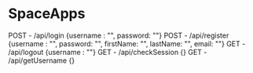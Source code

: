 # SpaceApps

POST - /api/login {username : "", password: ""}
POST - /api/register {username : "", password: "", firstName: "", lastName: "", email: ""}
GET - /api/logout {username : ""}
GET - /api/checkSession {}
GET - /api/getUsername {}


